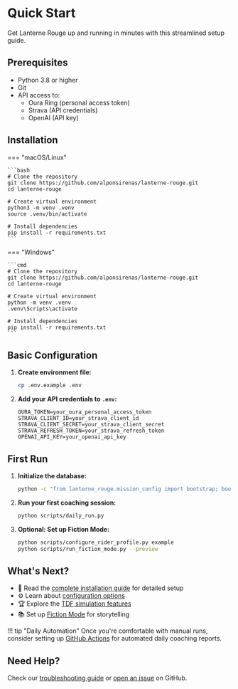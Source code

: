 # Quick Start

Get Lanterne Rouge up and running in minutes with this streamlined setup guide.

## Prerequisites

- Python 3.8 or higher
- Git
- API access to:
  - Oura Ring (personal access token)
  - Strava (API credentials)
  - OpenAI (API key)

## Installation

=== "macOS/Linux"

    ```bash
    # Clone the repository
    git clone https://github.com/alponsirenas/lanterne-rouge.git
    cd lanterne-rouge

    # Create virtual environment
    python3 -m venv .venv
    source .venv/bin/activate

    # Install dependencies
    pip install -r requirements.txt
    ```

=== "Windows"

    ```cmd
    # Clone the repository
    git clone https://github.com/alponsirenas/lanterne-rouge.git
    cd lanterne-rouge

    # Create virtual environment
    python -m venv .venv
    .venv\Scripts\activate

    # Install dependencies
    pip install -r requirements.txt
    ```

## Basic Configuration

1. **Create environment file:**
   ```bash
   cp .env.example .env
   ```

2. **Add your API credentials to `.env`:**
   ```env
   OURA_TOKEN=your_oura_personal_access_token
   STRAVA_CLIENT_ID=your_strava_client_id
   STRAVA_CLIENT_SECRET=your_strava_client_secret
   STRAVA_REFRESH_TOKEN=your_strava_refresh_token
   OPENAI_API_KEY=your_openai_api_key
   ```

## First Run

1. **Initialize the database:**
   ```bash
   python -c "from lanterne_rouge.mission_config import bootstrap; bootstrap('missions/tdf_sim_2025.toml')"
   ```

2. **Run your first coaching session:**
   ```bash
   python scripts/daily_run.py
   ```

3. **Optional: Set up Fiction Mode:**
   ```bash
   python scripts/configure_rider_profile.py example
   python scripts/run_fiction_mode.py --preview
   ```

## What's Next?

- 📖 Read the [complete installation guide](installation.md) for detailed setup
- ⚙️ Learn about [configuration options](configuration.md)
- 🏆 Explore the [TDF simulation features](../../tdf-simulation/index.md)
- 📚 Set up [Fiction Mode](../guides/fiction-mode-setup.md) for storytelling

!!! tip "Daily Automation"
    Once you're comfortable with manual runs, consider setting up [GitHub Actions](../guides/github-actions.md) for automated daily coaching reports.

## Need Help?

Check our [troubleshooting guide](../guides/troubleshooting.md) or [open an issue](https://github.com/alponsirenas/lanterne-rouge/issues) on GitHub.
